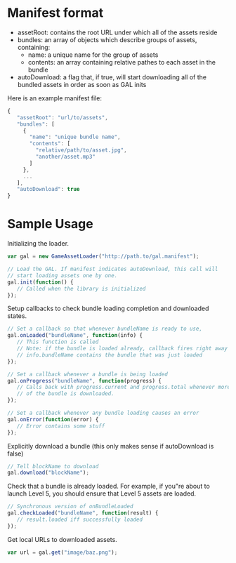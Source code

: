 # Manifest format

* assetRoot: contains the root URL under which all of the assets reside
* bundles: an array of objects which describe groups of assets, containing:
    * name: a unique name for the group of assets
    * contents: an array containing relative pathes to each asset in the bundle
* autoDownload: a flag that, if true, will start downloading all of the bundled
  assets in order as soon as GAL inits

Here is an example manifest file:

```javascript
{
   "assetRoot": "url/to/assets",
   "bundles": [
     {
       "name": "unique bundle name",
       "contents": [
         "relative/path/to/asset.jpg",
         "another/asset.mp3"
       ]
     },
     ...
   ],
   "autoDownload": true
}
```

# Sample Usage

Initializing the loader.

```javascript
var gal = new GameAssetLoader("http://path.to/gal.manifest");

// Load the GAL. If manifest indicates autoDownload, this call will
// start loading assets one by one.
gal.init(function() {
   // Called when the library is initialized
});
```

Setup callbacks to check bundle loading completion and downloaded
states.

```javascript
// Set a callback so that whenever bundleName is ready to use,
gal.onLoaded("bundleName", function(info) {
   // This function is called
   // Note: if the bundle is loaded already, callback fires right away
   // info.bundleName contains the bundle that was just loaded
});

// Set a callback whenever a bundle is being loaded
gal.onProgress("bundleName", function(progress) {
   // Calls back with progress.current and progress.total whenever more
   // of the bundle is downloaded.
});

// Set a callback whenever any bundle loading causes an error
gal.onError(function(error) {
   // Error contains some stuff
});
```

Explicitly download a bundle (this only makes sense if autoDownload is
false)

```javascript
// Tell blockName to download
gal.download("blockName");
```

Check that a bundle is already loaded. For example, if you"re about to
launch Level 5, you should ensure that Level 5 assets are loaded.

```javascript
// Synchronous version of onBundleLoaded
gal.checkLoaded("bundleName", function(result) {
   // result.loaded iff successfully loaded
});
```

Get local URLs to downloaded assets.

```javascript
var url = gal.get("image/baz.png");
```
